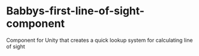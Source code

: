 # Babbys-first-line-of-sight-component
Component for Unity that creates a quick lookup system for calculating line of sight
